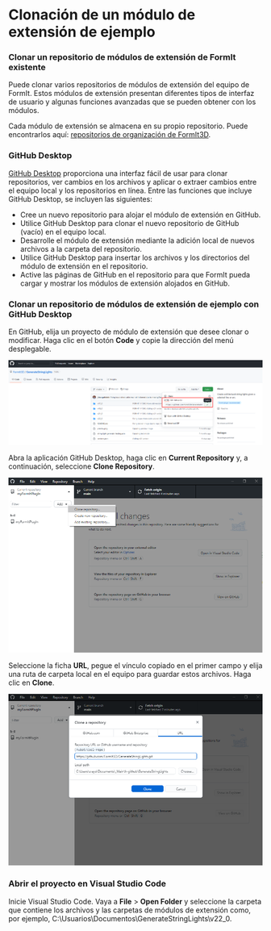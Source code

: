 # Clonación de un módulo de extensión de ejemplo

### Clonar un repositorio de módulos de extensión de FormIt existente

Puede clonar varios repositorios de módulos de extensión del equipo de FormIt. Estos módulos de extensión presentan diferentes tipos de interfaz de usuario y algunas funciones avanzadas que se pueden obtener con los módulos.

Cada módulo de extensión se almacena en su propio repositorio. Puede encontrarlos aquí: [repositorios de organización de FormIt3D](https://github.com/FormIt3D).

### GitHub Desktop

[GitHub Desktop](https://desktop.github.com) proporciona una interfaz fácil de usar para clonar repositorios, ver cambios en los archivos y aplicar o extraer cambios entre el equipo local y los repositorios en línea. Entre las funciones que incluye GitHub Desktop, se incluyen las siguientes:

* Cree un nuevo repositorio para alojar el módulo de extensión en GitHub.
* Utilice GitHub Desktop para clonar el nuevo repositorio de GitHub (vacío) en el equipo local.
* Desarrolle el módulo de extensión mediante la adición local de nuevos archivos a la carpeta del repositorio.
* Utilice GitHub Desktop para insertar los archivos y los directorios del módulo de extensión en el repositorio.
* Active las páginas de GitHub en el repositorio para que FormIt pueda cargar y mostrar los módulos de extensión alojados en GitHub.

### Clonar un repositorio de módulos de extensión de ejemplo con GitHub Desktop

En GitHub, elija un proyecto de módulo de extensión que desee clonar o modificar. Haga clic en el botón **Code** y copie la dirección del menú desplegable.

![](<../../../.gitbook/assets/image (78).png>)

Abra la aplicación GitHub Desktop, haga clic en **Current Repository** y, a continuación, seleccione **Clone Repository**.

![](<../../../.gitbook/assets/image (26).png>)

Seleccione la ficha **URL**, pegue el vínculo copiado en el primer campo y elija una ruta de carpeta local en el equipo para guardar estos archivos. Haga clic en **Clone**.

![](<../../../.gitbook/assets/image (46).png>)

### Abrir el proyecto en Visual Studio Code

Inicie Visual Studio Code. Vaya a **File** > **Open Folder** y seleccione la carpeta que contiene los archivos y las carpetas de módulos de extensión como, por ejemplo, C:\Usuarios\Documentos\GenerateStringLights\v22\_0.

